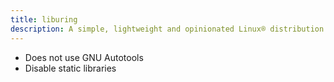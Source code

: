 ```yaml
---
title: liburing
description: A simple, lightweight and opinionated Linux® distribution based on musl libc and toybox
---
```


- Does not use GNU Autotools
- Disable static libraries
